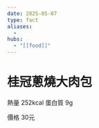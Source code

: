 ```yaml
---
date: 2025-05-07
type: fact
aliases:
  -
hubs:
  - "[[food]]"
---
```


# 桂冠蔥燒大肉包

熱量 252kcal
蛋白質 9g

價格 30元

